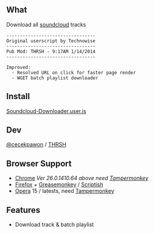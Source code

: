 ## What

Download all [soundcloud](https://soundcloud.com/) tracks

```
---------------------------------
Original userscript by Technowise
---------------------------------
Pub Mod: THRSH - 9:17AM 1/14/2014
---------------------------------

Improved:
  - Resolved URL on click for faster page render
  - WGET batch playlist downloader
```

## Install
[Soundcloud-Downloader.user.js](https://github.com/cecekpawon/Soundcloud-Downloader/raw/master/releases/Soundcloud-Downloader.user.js)

## Dev

[@cecekpawon](https://twitter.com/cecekpawon) / [THRSH](http://blog.thrsh.net)

## Browser Support

- [Chrome](https://www.google.com/chrome/) *Ver 26.0.1410.64 above need [Tampermonkey](https://chrome.google.com/webstore/detail/tampermonkey/dhdgffkkebhmkfjojejmpbldmpobfkfo)*
- [Firefox](https://www.mozilla.org/firefox) + [Greasemonkey](https://addons.mozilla.org/en-US/firefox/addon/greasemonkey/) / [Scriptish](https://addons.mozilla.org/en-US/firefox/addon/scriptish/)
- [Opera](http://www.opera.com/) 15  / latests, need [Tampermonkey](https://chrome.google.com/webstore/detail/tampermonkey/dhdgffkkebhmkfjojejmpbldmpobfkfo)

## Features

- Download track & batch playlist
